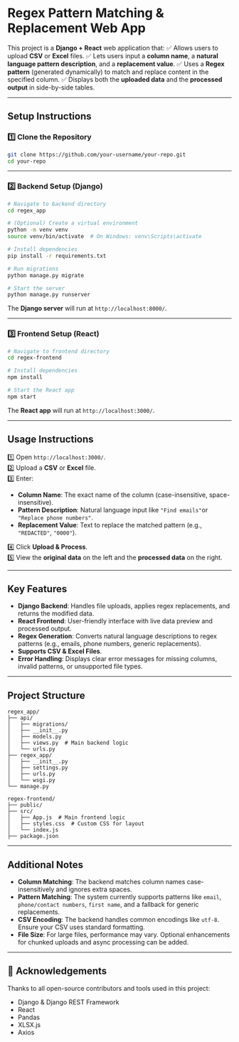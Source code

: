 
# Regex Pattern Matching & Replacement Web App

This project is a **Django + React** web application that:
✅ Allows users to upload **CSV** or **Excel** files.
✅ Lets users input a **column name**, a **natural language pattern description**, and a **replacement value**.
✅ Uses a **Regex pattern** (generated dynamically) to match and replace content in the specified column.
✅ Displays both the **uploaded data** and the **processed output** in side-by-side tables.

---

##  **Setup Instructions**

###  1️⃣ Clone the Repository
```bash
git clone https://github.com/your-username/your-repo.git
cd your-repo
```

---

###  2️⃣ Backend Setup (Django)
```bash
# Navigate to backend directory
cd regex_app

# (Optional) Create a virtual environment
python -m venv venv
source venv/bin/activate  # On Windows: venv\Scripts\activate

# Install dependencies
pip install -r requirements.txt

# Run migrations
python manage.py migrate

# Start the server
python manage.py runserver
```

The **Django server** will run at `http://localhost:8000/`.

---

###  3️⃣ Frontend Setup (React)
```bash
# Navigate to frontend directory
cd regex-frontend

# Install dependencies
npm install

# Start the React app
npm start
```

The **React app** will run at `http://localhost:3000/`.

---

##  **Usage Instructions**
1️⃣ Open `http://localhost:3000/`.  
2️⃣ Upload a **CSV** or **Excel** file.  
3️⃣ Enter:
- **Column Name**: The exact name of the column (case-insensitive, space-insensitive).
- **Pattern Description**: Natural language input like `"Find emails"`or `"Replace phone numbers"`.
- **Replacement Value**: Text to replace the matched pattern (e.g., `"REDACTED"`, `"0000"`).

4️⃣ Click **Upload & Process**.  
5️⃣ View the **original data** on the left and the **processed data** on the right.

---

##  **Key Features**
- **Django Backend**: Handles file uploads, applies regex replacements, and returns the modified data.
- **React Frontend**: User-friendly interface with live data preview and processed output.
- **Regex Generation**: Converts natural language descriptions to regex patterns (e.g., emails, phone numbers, generic replacements).
- **Supports CSV & Excel Files**.
- **Error Handling**: Displays clear error messages for missing columns, invalid patterns, or unsupported file types.

---

##  **Project Structure**
```
regex_app/
├── api/
│   ├── migrations/
│   ├── __init__.py
│   ├── models.py
│   ├── views.py  # Main backend logic
│   └── urls.py
├── regex_app/
│   ├── __init__.py
│   ├── settings.py
│   ├── urls.py
│   └── wsgi.py
└── manage.py

regex-frontend/
├── public/
├── src/
│   ├── App.js  # Main frontend logic
│   ├── styles.css  # Custom CSS for layout
│   └── index.js
├── package.json
```

---

##  **Additional Notes**
- **Column Matching**: The backend matches column names case-insensitively and ignores extra spaces.
- **Pattern Matching**: The system currently supports patterns like `email`, `phone/contact numbers`, `first name`, and a fallback for generic replacements.
- **CSV Encoding**: The backend handles common encodings like `utf-8`. Ensure your CSV uses standard formatting.
- **File Size**: For large files, performance may vary. Optional enhancements for chunked uploads and async processing can be added.

---


## 🙌 **Acknowledgements**
Thanks to all open-source contributors and tools used in this project:
- Django & Django REST Framework  
- React  
- Pandas  
- XLSX.js  
- Axios  
